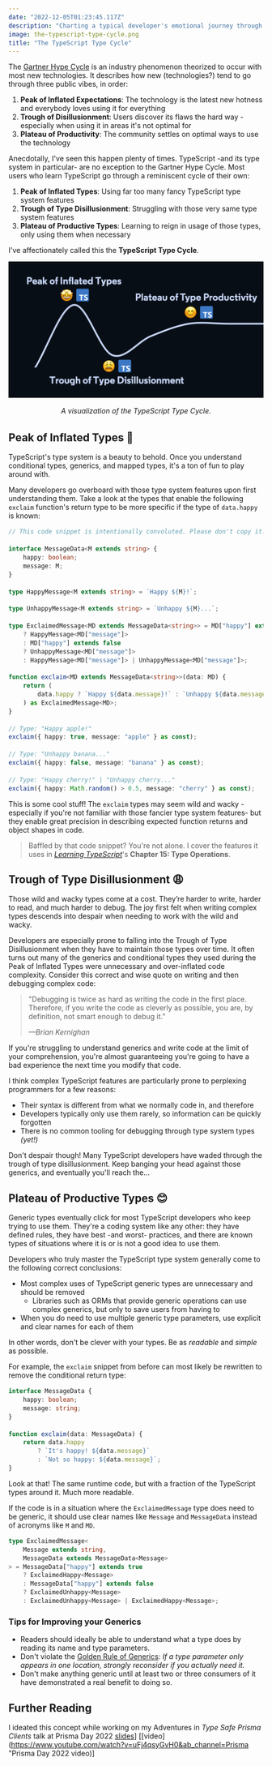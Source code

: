 ```yaml
---
date: "2022-12-05T01:23:45.117Z"
description: "Charting a typical developer's emotional journey through learning TypeScript's type system."
image: the-typescript-type-cycle.png
title: "The TypeScript Type Cycle"
---
```


The [Gartner Hype Cycle](https://wikipedia.org/wiki/Gartner%20Hype%20Cycle) is an industry phenomenon theorized to occur with most new technologies.
It describes how new (technologies?) tend to go through three public vibes, in order:

1. **Peak of Inflated Expectations**: The technology is the latest new hotness and everybody loves using it for everything
2. **Trough of Disillusionment**: Users discover its flaws the hard way - especially when using it in areas it's not optimal for
3. **Plateau of Productivity**: The community settles on optimal ways to use the technology

Anecdotally, I've seen this happen plenty of times.
TypeScript -and its type system in particular- are no exception to the Gartner Hype Cycle.
Most users who learn TypeScript go through a reminiscent cycle of their own:

1. **Peak of Inflated Types**: Using far too many fancy TypeScript type system features
2. **Trough of Type Disillusionment**: Struggling with those very same type system features
3. **Plateau of Productive Types**: Learning to reign in usage of those types, only using them when necessary

I've affectionately called this the **TypeScript Type Cycle**.

!["TypeScript Type Cycle": Single line chart from left to right with a peak at "Peak of Inflated Types 🤩", a trough at "Trough of Type Disillusionment 😩", and a leveling out at "Plateau of .](./the-typescript-type-cycle.png)

<em style="display:block;margin-bottom:2rem;text-align:center;">
A visualization of the TypeScript Type Cycle.
<br />
</em>

## Peak of Inflated Types 🤩

TypeScript's type system is a beauty to behold.
Once you understand conditional types, generics, and mapped types, it's a ton of fun to play around with.

Many developers go overboard with those type system features upon first understanding them.
Take a look at the types that enable the following `exclaim` function's return type to be more specific if the type of `data.happy` is known:

```ts
// This code snippet is intentionally convoluted. Please don't copy it!

interface MessageData<M extends string> {
    happy: boolean;
    message: M;
}

type HappyMessage<M extends string> = `Happy ${M}!`;

type UnhappyMessage<M extends string> = `Unhappy ${M}...`;

type ExclaimedMessage<MD extends MessageData<string>> = MD["happy"] extends true
    ? HappyMessage<MD["message"]>
    : MD["happy"] extends false
    ? UnhappyMessage<MD["message"]>
    : HappyMessage<MD["message"]> | UnhappyMessage<MD["message"]>;

function exclaim<MD extends MessageData<string>>(data: MD) {
    return (
        data.happy ? `Happy ${data.message}!` : `Unhappy ${data.message}...`
    ) as ExclaimedMessage<MD>;
}

// Type: "Happy apple!"
exclaim({ happy: true, message: "apple" } as const);

// Type: "Unhappy banana..."
exclaim({ happy: false, message: "banana" } as const);

// Type: "Happy cherry!" | "Unhappy cherry..."
exclaim({ happy: Math.random() > 0.5, message: "cherry" } as const);
```

This is some cool stuff!
The `exclaim` types may seem wild and wacky -especially if you're not familiar with those fancier type system features- but they enable great precision in describing expected function returns and object shapes in code.

> Baffled by that code snippet?
> You're not alone.
> I cover the features it uses in [_Learning TypeScript_](https://www.learningtypescript.com)'s **Chapter 15: Type Operations**.

## Trough of Type Disillusionment 😩

Those wild and wacky types come at a cost.
They’re harder to write, harder to read, and much harder to debug.
The joy first felt when writing complex types descends into despair when needing to work with the wild and wacky.

Developers are especially prone to falling into the Trough of Type Disillusionment when they have to maintain those types over time.
It often turns out many of the generics and conditional types they used during the Peak of Inflated Types were unnecessary and over-inflated code complexity.
Consider this correct and wise quote on writing and then debugging complex code:

> "Debugging is twice as hard as writing the code in the first place.
> Therefore, if you write the code as cleverly as possible, you are, by definition, not smart enough to debug it."
>
> _—Brian Kernighan_

If you're struggling to understand generics and write code at the limit of your comprehension, you're almost guaranteeing you're going to have a bad experience the next time you modify that code.

I think complex TypeScript features are particularly prone to perplexing programmers for a few reasons:

-   Their syntax is different from what we normally code in, and therefore
-   Developers typically only use them rarely, so information can be quickly forgotten
-   There is no common tooling for debugging through type system types _(yet!)_

Don't despair though!
Many TypeScript developers have waded through the trough of type disillusionment.
Keep banging your head against those generics, and eventually you'll reach the...

## Plateau of Productive Types 😊

Generic types eventually click for most TypeScript developers who keep trying to use them.
They're a coding system like any other: they have defined rules, they have best -and worst- practices, and there are known types of situations where it is or is not a good idea to use them.

Developers who truly master the TypeScript type system generally come to the following correct conclusions:

-   Most complex uses of TypeScript generic types are unnecessary and should be removed
    -   Libraries such as ORMs that provide generic operations can use complex generics, but only to save users from having to
-   When you do need to use multiple generic type parameters, use explicit and clear names for each of them

In other words, don't be clever with your types.
Be as _readable_ and _simple_ as possible.

For example, the `exclaim` snippet from before can most likely be rewritten to remove the conditional return type:

```ts
interface MessageData {
    happy: boolean;
    message: string;
}

function exclaim(data: MessageData) {
    return data.happy
        ? `It's happy! ${data.message}`
        : `Not so happy: ${data.message}`;
}
```

Look at that!
The same runtime code, but with a fraction of the TypeScript types around it.
Much more readable.

If the code is in a situation where the `ExclaimedMessage` type does need to be generic, it should use clear names like `Message` and `MessageData` instead of acronyms like `M` and `MD`.

```ts
type ExclaimedMessage<
    Message extends string,
    MessageData extends MessageData<Message>
> = MessageData["happy"] extends true
    ? ExclaimedHappy<Message>
    : MessageData["happy"] extends false
    ? ExclaimedUnhappy<Message>
    : ExclaimedUnhappy<Message> | ExclaimedHappy<Message>;
```

### Tips for Improving your Generics

-   Readers should ideally be able to understand what a type does by reading its name and type parameters.
-   Don't violate the [Golden Rule of Generics](https://effectivetypescript.com/2020/08/12/generics-golden-rule): _If a type parameter only appears in one location, strongly reconsider
    if you actually need it._
-   Don't make anything generic until at least two or three consumers of it have demonstrated a real benefit to doing so.

## Further Reading

I ideated this concept while working on my Adventures in _Type Safe Prisma Clients_ talk at Prisma Day 2022 [slides](https://1drv.ms/p/s!AvUc1cvPrJnWvtQLoqKbcgSfwfAZYw?e=fR6JqZ "Prisma Day 2022 slides")] [[video](https://www.youtube.com/watch?v=uFj4qsyGvH0&ab_channel=Prisma "Prisma Day 2022 video)]
